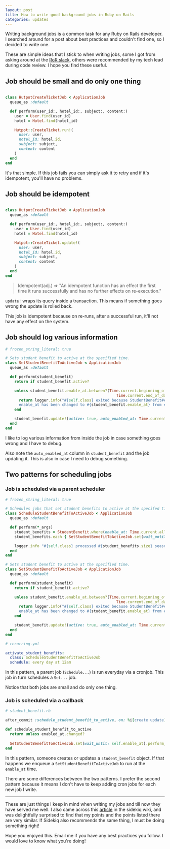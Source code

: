 ```yaml
---
layout: post
title: How to write good background jobs in Ruby on Rails
categories: updates
---
```


Writing background jobs is a common task for any Ruby on Rails developer.
I searched around for a post about best practices and couldn't find one,
so I decided to write one.

These are simple ideas that I stick to when writing jobs, some I got
from asking around at the [RoR slack](https://www.rubyonrails.link/), others were recommended by my tech
lead during code review. I hope you find these useful.

## Job should be small and do only one thing

```ruby

class HutpotCreateTicketJob < ApplicationJob
  queue_as :default

  def perform(user_id:, hotel_id:, subject:, content:)
    user = User.find(user_id)
    hotel = Hotel.find(hotel_id)

    Hutpot::CreateTicket.run!(
      user: user,
      hotel_id: hotel.id,
      subject: subject,
      content: content
    )
  end
end

```

It's that simple. If this job fails you can simply ask it to
retry and if it's idempotent, you'll have no problems.

## Job should be idempotent

```ruby

class HutpotCreateTicketJob < ApplicationJob
  queue_as :default

  def perform(user_id:, hotel_id:, subject:, content:)
    user = User.find(user_id)
    hotel = Hotel.find(hotel_id)

    Hutpot::CreateTicket.update!(
      user: user,
      hotel_id: hotel.id,
      subject: subject,
      content: content
    )
  end
end
```

> Idempotent(adj.) => "An idempotent function has an effect the first
> time it runs successfully and has no further effects on
> re-execution."

`update!` wraps its query inside a transaction. This means if something
goes wrong the update is rolled back. 

This job is idempotent because on re-runs, after a successful run, it'll
not have any effect on the system.

## Job should log various information

```ruby
# frozen_string_literal: true

# Sets student benefit to active at the specified time.
class SetStudentBenefitToActiveJob < ApplicationJob
  queue_as :default

  def perform(student_benefit)
    return if student_benefit.active?

    unless student_benefit.enable_at.between?(Time.current.beginning_of_day, 
                                                 Time.current.end_of_day)
      return logger.info("#{self.class} exited because StudentBenefit##{student_benefit.id} /
      enable_at has been changed to #{student_benefit.enable_at} from #{Time.current}")
    end

    student_benefit.update!(active: true, auto_enabled_at: Time.current, enable_at: nil)
  end
end
```

I like to log various information from inside the job in case something
goes wrong and I have to debug.

Also note the `auto_enabled_at` column in `student_benefit` and the job
updating it. This is also in case I need to debug something.

## Two patterns for scheduling jobs

### Job is scheduled via a parent scheduler

```ruby
# frozen_string_literal: true

# Schedules jobs that set student benefits to active at the specifed time.
class ScheduleStudentBenefitToActiveJob < ApplicationJob
  queue_as :default

  def perform(*_args)
    student_benefits = StudentBenefit.where(enable_at: Time.current.all_day, active: false)
    student_benefits.each { SetStudentBenefitToActiveJob.set(wait_until: _1.enable_at).perform_later(_1) }

    logger.info "#{self.class} processed #{student_benefits.size} seasons with ids: #{student_benefits.pluck :id}"
  end
end

# Sets student benefit to active at the specified time.
class SetStudentBenefitToActiveJob < ApplicationJob
  queue_as :default

  def perform(student_benefit)
    return if student_benefit.active?

    unless student_benefit.enable_at.between?(Time.current.beginning_of_day, 
                                                 Time.current.end_of_day)
      return logger.info("#{self.class} exited because StudentBenefit##{student_benefit.id} /
      enable_at has been changed to #{student_benefit.enable_at} from #{Time.current}")
    end

    student_benefit.update!(active: true, auto_enabled_at: Time.current, enable_at: nil)
  end
end
```

```yaml
# recurring.yml

activate_student_benefits:
  class: ScheduleStudentBenefitToActiveJob
  schedule: every day at 12am
```

In this pattern, a parent job (`Schedule...`) is run everyday via a
cronjob. This job in turn schedules a `Set...` job.

Notice that both jobs are small and do only one thing.

### Job is scheduled via a callback

```ruby
# student_benefit.rb

after_commit :schedule_student_benefit_to_active, on: %i[create update]

def schedule_student_benefit_to_active
  return unless enabled_at.changed?
  
  SetStudentBenefitToActiveJob.set(wait_until: self.enable_at).perform_later(self)
end
```

In this pattern, someone creates or updates a `student_benefit` object.
If that happens we enqueue a `SetStudentBenefitToActiveJob` to run at
the `enable_at` time.

There are some differences between the two patterns. I prefer the second
pattern because it means I don't have to keep adding cron jobs for each
new job I write.

<hr>

These are just things I keep in mind when writing my jobs and till now they have served me well.
I also came across this
[article](https://github.com/sidekiq/sidekiq/wiki/Best-Practices) in the
sidekiq wiki, and was delightfully surprised to find that my points and
the points listed there are very similar. If Sidekiq also recommends the
same thing, I must be doing something right!

Hope you enjoyed this. Email me if you have any best practices you
follow. I would love to know what you're doing!
